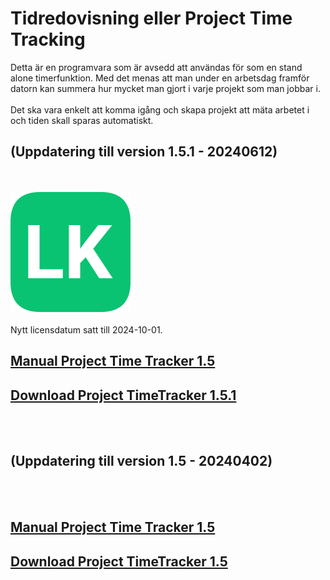 # Tidredovisning eller Project Time Tracking 

Detta är en programvara som är avsedd att användas för som en stand alone timerfunktion. Med det menas att man under en arbetsdag framför datorn kan summera hur mycket man gjort i varje projekt som man jobbar i. </br></br>
Det ska vara enkelt att komma igång och skapa projekt att mäta arbetet i och tiden skall sparas automatiskt.<br/>

## (Uppdatering till version 1.5.1 - 20240612)
<br/><br/>
![LK icon](assets/logo.png)<br/>
<br/>
Nytt licensdatum satt till 2024-10-01.<br/>

[Manual Project Time Tracker 1.5](assets/Manual_ProjectTimeTracker_1.5_20240402.pdf)
-
[Download Project TimeTracker 1.5.1](assets/TimeTrackerSetup_1.5.1_Setup20240612.msi)
-
<br/><br/>
## (Uppdatering till version 1.5 - 20240402)
<br/>
<br/>

[Manual Project Time Tracker 1.5](assets/Manual_ProjectTimeTracker_1.5_20240402.pdf)
-
[Download Project TimeTracker 1.5](assets/ProjectTimeTracker_1.5_Setup20240405.msi)
-
